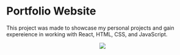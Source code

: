 # Portfolio Website

This project was made to showcase my personal projects and gain expereience in working with React, HTML, CSS, and JavaScript.
<p align="center">
  <img src="https://github.com/h2-jung/HankJungWebsite/assets/106130865/fc32ced8-5832-4da5-898f-3c7188b80431" />
</p>
